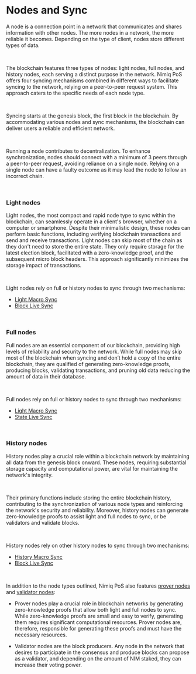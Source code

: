 # Nodes and Sync

A node is a connection point in a network that communicates and shares information with other nodes. The more nodes in a network, the more reliable it becomes. Depending on the type of client, nodes store different types of data.

<br/>

The blockchain features three types of nodes: light nodes, full nodes, and history nodes, each serving a distinct purpose in the network. Nimiq PoS offers four syncing mechanisms combined in different ways to facilitate syncing to the network, relying on a peer-to-peer request system. This approach caters to the specific needs of each node type.

<br/>

Syncing starts at the genesis block, the first block in the blockchain. By accommodating various nodes and sync mechanisms, the blockchain can deliver users a reliable and efficient network.

<br/>

Running a node contributes to decentralization. To enhance synchronization, nodes should connect with a minimum of 3 peers through a peer-to-peer request, avoiding reliance on a single node. Relying on a single node can have a faulty outcome as it may lead the node to follow an incorrect chain.

<br/>

### Light nodes

Light nodes, the most compact and rapid node type to sync within the blockchain, can seamlessly operate in a client's browser, whether on a computer or smartphone. Despite their minimalistic design, these nodes can perform basic functions, including verifying blockchain transactions and send and receive transactions. Light nodes can skip most of the chain as they don't need to store the entire state. They only require storage for the latest election block, facilitated with a zero-knowledge proof, and the subsequent micro block headers. This approach significantly minimizes the storage impact of transactions.

<br/>

Light nodes rely on full or history nodes to sync through two mechanisms:

- [Light Macro Sync](light-macro-sync.md)
- [Block Live Sync](block-live-sync.md)

<br/>

### Full nodes

Full nodes are an essential component of our blockchain, providing high levels of reliability and security to the network. While full nodes may skip most of the blockchain when syncing and don’t hold a copy of the entire blockchain, they are qualified of generating zero-knowledge proofs, producing blocks, validating transactions, and pruning old data reducing the amount of data in their database.

<br/>

Full nodes rely on full or history nodes to sync through two mechanisms:

- [Light Macro Sync](light-macro-sync.md)
- [State Live Sync](state-live-sync.md)

<br/>

### History nodes

History nodes play a crucial role within a blockchain network by maintaining all data from the genesis block onward. These nodes, requiring substantial storage capacity and computational power, are vital for maintaining the network's integrity.

<br/>

Their primary functions include storing the entire blockchain history, contributing to the synchronization of various node types and reinforcing the network's security and reliability. Moreover, history nodes can generate zero-knowledge proofs to assist light and full nodes to sync, or be validators and validate blocks.

<br/>

History nodes rely on other history nodes to sync through two mechanisms:

- [History Macro Sync](history-macro-sync.md)
- [Block Live Sync](block-live-sync.md)


<br/>

In addition to the node types outlined, Nimiq PoS also features [prover nodes](/learn/protocol/prover-node.md) and [validator nodes](/learn/protocol/validators/validators-and-stakers.md):

- Prover nodes play a crucial role in blockchain networks by generating zero-knowledge proofs that allow both light and full nodes to sync. While zero-knowledge proofs are small and easy to verify, generating them requires significant computational resources. Prover nodes are, therefore, responsible for generating these proofs and must have the necessary resources.


- Validator nodes are the block producers. Any node in the network that desires to participate in the consensus and produce blocks can propose as a validator, and depending on the amount of NIM staked, they can increase their voting power.
